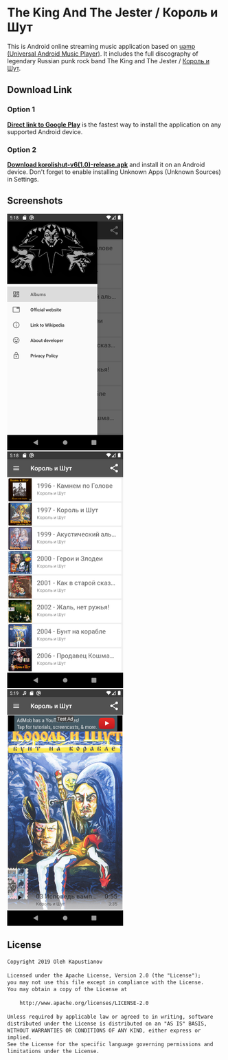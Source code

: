 The King And The Jester / Король и Шут
=====================================

This is Android online streaming music application based on [uamp (Universal Android Music Player)](https://github.com/android/uamp). 
It includes the full discography of legendary Russian punk rock band The King and The Jester / [Король и Шут](https://ru.wikipedia.org/wiki/%D0%9A%D0%BE%D1%80%D0%BE%D0%BB%D1%8C_%D0%B8_%D0%A8%D1%83%D1%82).

## Download Link

### Option 1

[__Direct link to Google Play__](https://play.google.com/store/apps/details?id=com.olehka.korolishut) is the fastest way to install the application on any supported Android device.

### Option 2

[__Download korolishut-v6(1.0)-release.apk__](https://github.com/olehka/korol-i-shut/blob/master/app/release/korolishut-v6(1.0)-release.apk?raw=true) and install it on an Android device. Don't forget to enable installing Unknown Apps (Unknown Sources) in Settings.

## Screenshots

<img src="./screenshots/Screenshot_1572517119.png" width="270" height="550"> <img src="./screenshots/Screenshot_1572517108.png" width="270" height="550"> <img src="./screenshots/Screenshot_1572517199.png" width="270" height="550">

## License

    Copyright 2019 Oleh Kapustianov

    Licensed under the Apache License, Version 2.0 (the "License");
    you may not use this file except in compliance with the License.
    You may obtain a copy of the License at

        http://www.apache.org/licenses/LICENSE-2.0

    Unless required by applicable law or agreed to in writing, software
    distributed under the License is distributed on an "AS IS" BASIS,
    WITHOUT WARRANTIES OR CONDITIONS OF ANY KIND, either express or implied.
    See the License for the specific language governing permissions and
    limitations under the License.

